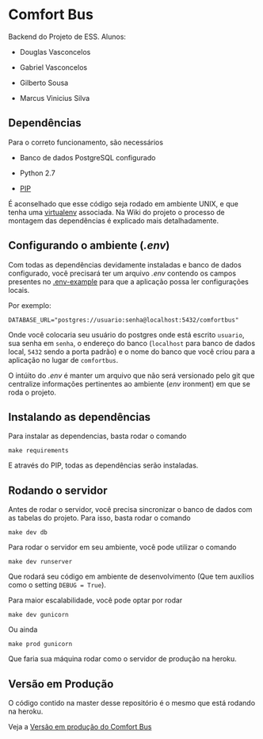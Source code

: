 Comfort Bus
===========
Backend do Projeto de ESS.
Alunos:

* Douglas Vasconcelos

* Gabriel Vasconcelos

* Gilberto Sousa

* Marcus Vinicius Silva

Dependências
------------
Para o correto funcionamento, são necessários

* Banco de dados PostgreSQL configurado

* Python 2.7

* [PIP](https://pip.pypa.io/en/stable/)

É aconselhado que esse código seja rodado em ambiente UNIX, e que tenha uma [virtualenv](https://virtualenv.pypa.io/en/latest/) associada. Na Wiki do projeto o processo de montagem das dependências é explicado mais detalhadamente.

Configurando o ambiente (_.env_)
--------------------------------
Com todas as dependências devidamente instaladas e banco de dados configurado, você precisará ter um arquivo _.env_ contendo os campos presentes no [.env-example](.env-example) para que a aplicação possa ler configurações locais.

Por exemplo:

    DATABASE_URL="postgres://usuario:senha@localhost:5432/comfortbus"
Onde você colocaria seu usuário do postgres onde está escrito `usuario`, sua senha em `senha`, o endereço do banco (`localhost` para banco de dados local, `5432` sendo a porta padrão) e o nome do banco que você criou para a aplicação no lugar de `comfortbus`.

O intúito do _.env_ é manter um arquivo que não será versionado pelo git que centralize informações pertinentes ao ambiente (_env_ ironment) em que se roda o projeto.

Instalando as dependências
--------------------------
Para instalar as dependencias, basta rodar o comando

    make requirements
E através do PIP, todas as dependências serão instaladas.

Rodando o servidor
------------------
Antes de rodar o servidor, você precisa sincronizar o banco de dados com as tabelas do projeto. Para isso, basta rodar o comando

    make dev db
Para rodar o servidor em seu ambiente, você pode utilizar o comando

    make dev runserver
Que rodará seu código em ambiente de desenvolvimento (Que tem auxílios como o setting `DEBUG = True`).

Para maior escalabilidade, você pode optar por rodar

    make dev gunicorn
Ou ainda

    make prod gunicorn
Que faria sua máquina rodar como o servidor de produção na heroku.

Versão em Produção
------------------
O código contido na master desse repositório é o mesmo que está rodando na heroku.

Veja a [Versão em produção do Comfort Bus](https://comfortbus.herokuapp.com/)